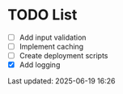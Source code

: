 # TODO List

- [ ] Add input validation
- [ ] Implement caching
- [ ] Create deployment scripts
- [x] Add logging

Last updated: 2025-06-19 16:26
